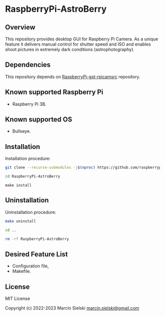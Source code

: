 # RaspberryPi-AstroBerry

## Overview

This repository provides desktop GUI for Raspberry Pi Camera. As a unique feature it delivers manual control for shutter speed and ISO and enables shoot pictures in extremely dark conditions (astrophotography).

## Dependencies

This repository depends on [RaspberryPi-gst-rpicamsrc](https://github.com/raspberrypiexperiments/RaspberryPi-gst-rpicamsrc.git) repository.

## Known supported Raspberry Pi

* Raspberry Pi 3B.

## Known supported OS

* Bullseye.

## Installation

Installation procedure:

```bash
git clone --recurse-submodules -j$(nproc) https://github.com/raspberrypiexperiments/RaspberryPi-AstroBerry.git
```
```bash
cd RaspberryPi-AstroBerry
```
```
make install
```

## Uninstallation

Uninstallation procedure:

```bash
make uninstall
```
```bash
cd ..
```
```bash
rm -rf RaspberryPi-AstroBerry
```

## Desired Feature List

* Configuration file,
* Makefile.

## License

MIT License

Copyright (c) 2022-2023 Marcin Sielski <marcin.sielski@gmail.com>
